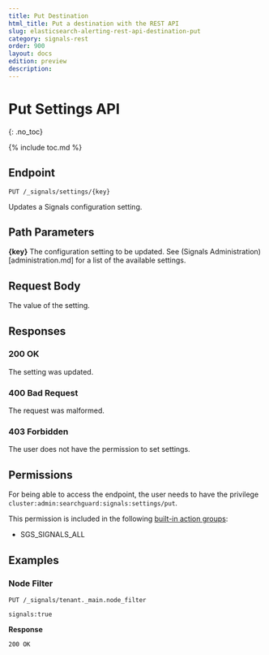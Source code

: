 ```yaml
---
title: Put Destination
html_title: Put a destination with the REST API
slug: elasticsearch-alerting-rest-api-destination-put
category: signals-rest
order: 900
layout: docs
edition: preview
description: 
---
```


<!--- Copyright 2019 floragunn GmbH -->

# Put Settings API
{: .no_toc}

{% include toc.md %}



## Endpoint

```
PUT /_signals/settings/{key}
```

Updates a Signals configuration setting.

## Path Parameters

**{key}** The configuration setting to be updated. See (Signals Administration)[administration.md] for a list of the available settings.

## Request Body

The value of the setting.

## Responses

### 200 OK

The setting was updated.

### 400 Bad Request

The request was malformed. 


### 403 Forbidden

The user does not have the permission to set settings.



## Permissions

For being able to access the endpoint, the user needs to have the privilege `cluster:admin:searchguard:signals:settings/put`.

This permission is included in the following [built-in action groups](security_permissions.md):

* SGS\_SIGNALS\_ALL

## Examples

### Node Filter

```
PUT /_signals/tenant._main.node_filter
```
```
signals:true
```

**Response**

```
200 OK
```



